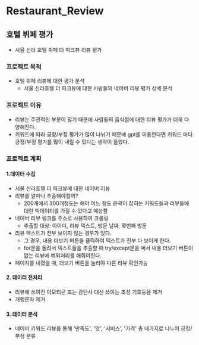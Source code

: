 # Restaurant_Review

## 호텔 뷔페 평가
- 서울 신라 호텔 뷔페 더 파크뷰 리뷰 평가

### 프로젝트 목적
- 호텔 뷔페 리뷰에 대한 평가 분석
    - 서울 신라호텔 더 파크뷰에 대한 사람들의 네이버 리뷰 평가 상세 분석

### 프로젝트 이유
- 리뷰는 주관적인 부분이 많기 때문에 사람들의 음식점에 대한 리뷰 평가가 더욱 다양해진다.
- 키워드에 따라 긍정/부정 평가가 많이 나뉘기 때문에 gpt를 이용한다면 키워드 마다 긍정/부정 평가를 많이 내릴 수 있다는 생각이 들었다.

### 프로젝트 계획

#### 1.데이터 수집
- 서울 신라호텔 더 파크뷰에 대한 네이버 리뷰
- 리뷰를 얼마나 추출해야할까?
    - 200개에서 300개정도는 해야 어느 정도 윤곽이 잡히는 키워드들과 리뷰들에 대한 빅데이터를 가질 수 있다고 예상함
- 네이버 리뷰 링크를 주소로 사용하여 크롤링
    - 추출할 대상: 아이디, 리뷰 텍스트, 방문 날짜, 몇번째 방문
- 리뷰 텍스트가 전부 보이지 않는 경우가 있다.
    - 그 경우, 내용 더보기 버튼을 클릭하여 텍스트가 전부 다 보이게 한다.
    - for문을 돌려서 텍스트들을 추출할 때 try/except문을 써서 내용 더보기 버튼이 없는 리뷰에 예외처리를 해줘야한다.
- 페이지를 내렸을 때, 더보기 버튼을 눌러야 다른 리뷰 확인가능

#### 2. 데이터 전처리
- 리뷰에 쓰여진 이모티콘 또는 감탄사 대신 쓰이는 초성 기호등을 제거
- 개행문자 제거

#### 3. 데이터 분석
- 네이버 키워드 리뷰를 통해 '만족도', '맛', '서비스', '가격' 총 네가지로 나누어 긍정/부정 분류